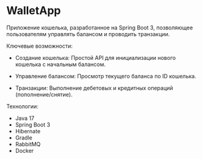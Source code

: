 # WalletApp

Приложение кошелька, разработанное на Spring Boot 3, позволяющее пользователям управлять балансом и проводить транзакции.

 Ключевые возможности:

- Создание кошелька: Простой API для инициализации нового кошелька с начальным балансом.

- Управление балансом: Просмотр текущего баланса по ID кошелька.

- Транзакции: Выполнение дебетовых и кредитных операций (пополнение/снятие).

Технологии:

- Java 17
- Spring Boot 3
- Hibernate
- Gradle
- RabbitMQ
- Docker

